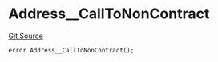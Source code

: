 # Address__CallToNonContract
[Git Source](https://github.com/ContractLabs/foundry-bountykinds-contract/blob/67e6855d3beabdf242cc0b51d9e53b087a5235b9/src/oz-custom/oz/utils/Address.sol)


```solidity
error Address__CallToNonContract();
```


